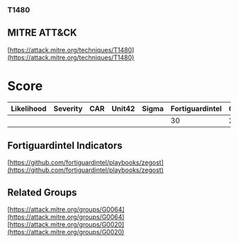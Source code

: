 
### T1480
## MITRE ATT&CK
[https://attack.mitre.org/techniques/T1480](https://attack.mitre.org/techniques/T1480)

# Score

| Likelihood | Severity | CAR | Unit42 | Sigma | Fortiguardintel | Groups | Malwares | Tools |
| ---------- | -------- | --- | ------ | ----- | --------------- | ---  | --- | --- |
 |   |   |   |   |   | 30 | 2 |   |   |



## Fortiguardintel Indicators

[https://github.com/fortiguardintel/playbooks/zegost](https://github.com/fortiguardintel/playbooks/zegost)
[]()


## Related Groups

[https://attack.mitre.org/groups/G0064](https://attack.mitre.org/groups/G0064)
[https://attack.mitre.org/groups/G0020](https://attack.mitre.org/groups/G0020)
[]()
